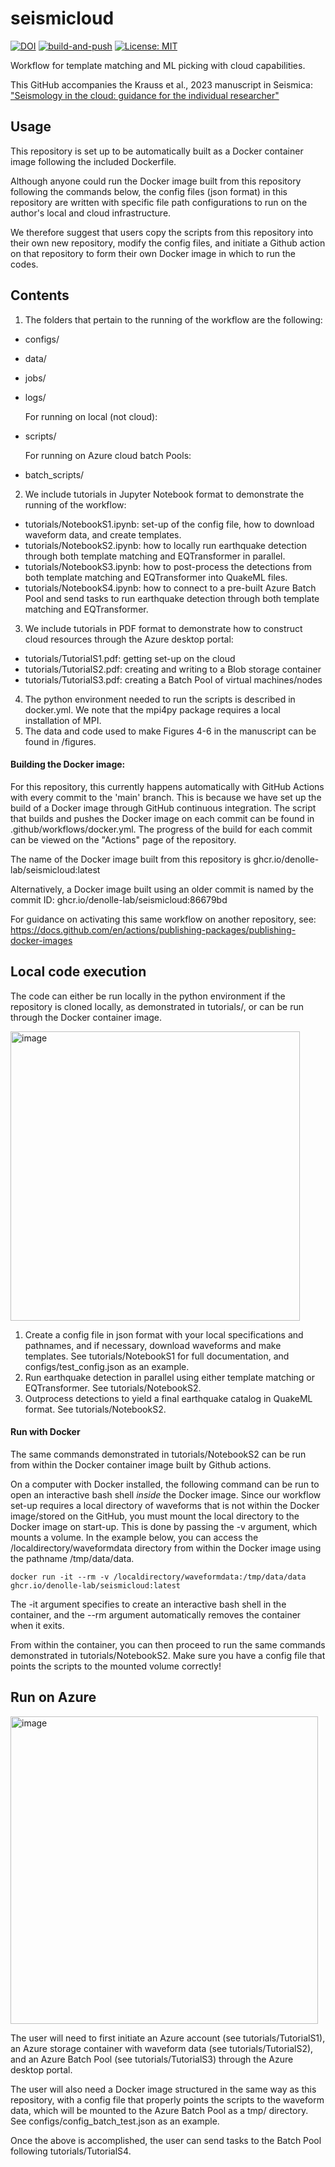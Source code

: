 # seismicloud
[![DOI](https://zenodo.org/badge/540089839.svg)](https://zenodo.org/badge/latestdoi/540089839) [![build-and-push](https://github.com/Denolle-Lab/seismicloud/actions/workflows/docker.yml/badge.svg)](https://github.com/Denolle-Lab/seismicloud/actions/workflows/docker.yml) [![License: MIT](https://img.shields.io/badge/License-MIT-yellow.svg)](https://opensource.org/licenses/MIT) 

Workflow for template matching and ML picking with cloud capabilities.

This GitHub accompanies the Krauss et al., 2023 manuscript in Seismica: ["Seismology in the cloud: guidance for the individual researcher"](https://seismica.library.mcgill.ca/article/view/979)


## Usage

This repository is set up to be automatically built as a Docker container image following the included Dockerfile.

Although anyone could run the Docker image built from this repository following the commands below, the config files (json format) in this repository are written with specific file path configurations to run on the author's local and cloud infrastructure. 

We therefore suggest that users copy the scripts from this repository into their own new repository, modify the config files, and initiate a Github action on that repository to form their own Docker image in which to run the codes.

## Contents

1. The folders that pertain to the running of the workflow are the following:
- configs/
- data/
- jobs/
- logs/

   For running on local (not cloud):
- scripts/

   For running on Azure cloud batch Pools:
- batch_scripts/

2. We include tutorials in Jupyter Notebook format to demonstrate the running of the workflow:
- tutorials/NotebookS1.ipynb: set-up of the config file, how to download waveform data, and create templates.
- tutorials/NotebookS2.ipynb: how to locally run earthquake detection through both template matching and EQTransformer in parallel.
- tutorials/NotebookS3.ipynb: how to post-process the detections from both template matching and EQTransformer into QuakeML files.
- tutorials/NotebookS4.ipynb: how to connect to a pre-built Azure Batch Pool and send tasks to run earthquake detection through both template matching and EQTransformer. 

3. We include tutorials in PDF format to demonstrate how to construct cloud resources through the Azure desktop portal:
- tutorials/TutorialS1.pdf: getting set-up on the cloud
- tutorials/TutorialS2.pdf: creating and writing to a Blob storage container
- tutorials/TutorialS3.pdf: creating a Batch Pool of virtual machines/nodes

4. The python environment needed to run the scripts is described in docker.yml. We note that the mpi4py package requires a local installation of MPI.
5. The data and code used to make Figures 4-6 in the manuscript can be found in /figures.

#### Building the Docker image:
For this repository, this currently happens automatically with GitHub Actions with every commit to the 'main' branch.
This is because we have set up the build of a Docker image through GitHub continuous integration. The script that builds and pushes the Docker image on each commit can be found in .github/workflows/docker.yml. The progress of the build for each commit can be viewed on the "Actions" page of the repository.

The name of the Docker image built from this repository is ghcr.io/denolle-lab/seismicloud:latest

Alternatively, a Docker image built using an older commit is named by the commit ID: ghcr.io/denolle-lab/seismicloud:86679bd

For guidance on activating this same workflow on another repository, see:
https://docs.github.com/en/actions/publishing-packages/publishing-docker-images


## Local code execution
The code can either be run locally in the python environment if the repository is cloned locally, as demonstrated in tutorials/, or can be run through the Docker container image.

<img width="463" alt="image" src="https://github.com/Denolle-Lab/seismicloud/assets/62721445/ff093479-49f1-447d-950b-24e715bbcd99">

1. Create a config file in json format with your local specifications and pathnames, and if necessary, download waveforms and make templates. See tutorials/NotebookS1 for full documentation, and configs/test_config.json as an example.
2. Run earthquake detection in parallel using either template matching or EQTransformer. See tutorials/NotebookS2.
3. Outprocess detections to yield a final earthquake catalog in QuakeML format. See tutorials/NotebookS2.
    

#### Run with Docker
The same commands demonstrated in tutorials/NotebookS2 can be run from within the Docker container image built by Github actions. 

On a computer with Docker installed, the following command can be run to open an interactive bash shell *inside* the Docker image.
Since our workflow set-up requires a local directory of waveforms that is not within the Docker image/stored on the GitHub, you must mount the local directory to the Docker image on start-up. This is done by passing the -v argument, which mounts a volume. In the example below, you can access the /localdirectory/waveformdata directory from within the Docker image using the pathname /tmp/data/data. 
```
docker run -it --rm -v /localdirectory/waveformdata:/tmp/data/data ghcr.io/denolle-lab/seismicloud:latest
```
The -it argument specifies to create an interactive bash shell in the container, and the --rm argument automatically removes the container when it exits.

From within the container, you can then proceed to run the same commands demonstrated in tutorials/NotebookS2. Make sure you have a config file that points the scripts to the mounted volume correctly! 

## Run on Azure
<img width="492" alt="image" src="https://github.com/Denolle-Lab/seismicloud/assets/62721445/34216750-b0cc-4f31-839a-57819f970641">

The user will need to first initiate an Azure account (see tutorials/TutorialS1), an Azure storage container with waveform data (see tutorials/TutorialS2), and an Azure Batch Pool (see tutorials/TutorialS3) through the Azure desktop portal.

The user will also need a Docker image structured in the same way as this repository, with a config file that properly points the scripts to the waveform data, which will be mounted to the Azure Batch Pool as a tmp/ directory. See configs/config_batch_test.json as an example.

Once the above is accomplished, the user can send tasks to the Batch Pool following tutorials/TutorialS4.


